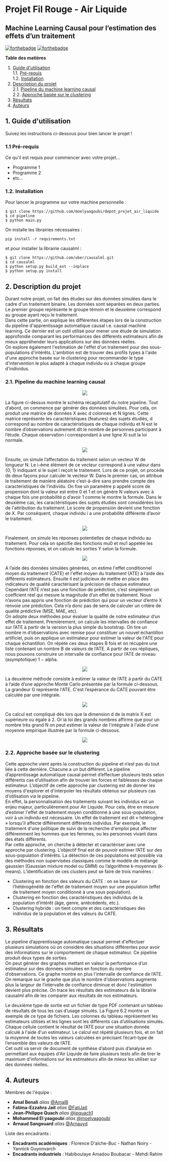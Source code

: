 # Projet Fil Rouge - Air Liquide 
## Machine Learning Causal pour l’estimation des effets d’un traitement

[![forthebadge](http://forthebadge.com/images/badges/built-with-love.svg)](http://forthebadge.com)  [![forthebadge](http://forthebadge.com/images/badges/powered-by-electricity.svg)](http://forthebadge.com)

**Table des matières**  

1. [Guide d'utilisation](#guide)  <br/>
    1.1. [Pré-requis](#prerequis)  <br/>
    1.2. [Installation](#install) 
2. [Description du projet](#description)  <br/>
    2.1. [Pipeline du machine learning causal](#pipeline)  <br/>
    2.2. [Approche basée sur le clustering](#clustering)  
3. [Résultats](#resultats) 
4. [Auteurs](#auteurs) 

## 1. Guide d'utilisation <a class="anchor" id="guide"></a>  

Suivez les instructions ci-dessous pour bien lancer le projet !

### 1.1 Pré-requis <a class="anchor" id="prerequis"></a>  

Ce qu'il est requis pour commencer avec votre projet...

- Programme 1
- Programme 2
- etc...

### 1.2. Installation <a class="anchor" id="install"></a>  

Pour lancer le programme sur votre machine personnelle :

``` system
$ git clone https://github.com/moelyaagoubi/depot_projet_air_liquide
$ cd pipeline
$ python main.py
```
On installe les librairies nécessaires :

`pip install -r requirements.txt` 

et pour installer la librairie causalml :

``` system
$ git clone https://github.com/uber/causalml.git
$ cd causalml
$ python setup.py build_ext --inplace
$ python setup.py install
```

## 2. Description du projet <a class="anchor" id="description"></a>  

Durant notre projet, on fait des études sur des données simulées dans le cadre d'un traitement binaire. Les données sont séparées en deux parties. Le premier groupe représente le groupe témoin et le deuxième correspond au groupe ayant reçu le traitement. <br/>
Dans cette partie, on explique les différentes étapes lors de la construction du pipeline d'apprentissage automatique causal i.e. causal machine learning. Ce dernier est un outil utilisé pour mener une étude de simulation approfondie comparant les performances des différents estimateurs afin de mieux appréhender leurs applications sur des données réelles. <br/>
On explore également l'estimation de l'effet d'un traitement pour des sous-populations d'intérêts. L'ambition est de trouver des profils types à l'aide d'une approche basée sur le clustering pour recommander le type d'intervention le plus adapté à chaque individu ou à chaque groupe d'individus.

### 2.1. Pipeline du machine learning causal <a class="anchor" id="pipeline"></a>  
 
<p align="center">
    <img src='img/pipeline.JPG'>
</p> 

La figure ci-dessus montre le schéma récapitulatif du notre pipeline. Tout d’abord, on commence par générer des données simulées. Pour cela, on produit une matrice de données X avec d colonnes et N lignes. Cette matrice représente les caractéristiques (features) des sujets étudiés, d correspond au nombre de caractéristiques de chaque individu et N est le nombre d’observations autrement dit le nombre de personnes participant à l’étude. Chaque observation i correspondant à une ligne Xi suit la loi normale.

<p align="center">
    <img src='img/formule1.JPG'>
</p> 

Ensuite, on simule l’affectation du traitement selon un vecteur W de longueur N. Le i-ème élément de ce vecteur correspond à une valeur dans {0, 1} indiquant si le sujet i reçoit le traitement. Lors de ce projet, on procède de deux façons pour calculer le vecteur W. Dans le premier cas, on attribue le traitement de manière aléatoire c’est-à-dire sans prendre compte des caractéristiques de l’individu. On fixe un paramètre p appelé score de propension dont la valeur est entre 0 et 1 et on génère N valeurs avec à chaque fois une probabilité p d’avoir 1 comme le montre la formule. Dans le deuxième cas, les caractéristiques des sujets étudiés sont considérées lors de l'attribution du traitement. Le score de propension devient une fonction de X. Par conséquent, chaque individu i a une probabilité différente d’avoir le traitement.

<p align="center">
    <img src='img/formule2.JPG'>
</p> 

Finalement, on simule les réponses potentielles de chaque individu au traitement. Pour cela on spécifie des fonctions mu0 et mu1 appelée les fonctions réponses, et on calcule les sorties Y selon la formule.

<p align="center">
    <img src='img/formule3.JPG'>
</p> 

A l’aide des données simulées générées, on estime l'effet conditionnel moyen du traitement (CATE) et l'effet moyen du traitement (ATE) à l’aide des différents estimateurs.
Ensuite il est judicieux de mettre en place des indicateurs de qualité caractérisant la précision de chaque estimateur. Cependant l’ATE n’est pas une fonction de prédiction, c’est simplement un coeffcient réel qui mesure la magnitude d’un effet de traitement. Nous n’avons pas appris une fonction de prédiction qui pour un vecteur d’entre X renvoie une prédiction. Cela n’a donc pas de sens de calculer un critère de qualité prédictive (MSE, MAE, etc). <br/>
On adopte deux méthodes pour évaluer la qualité de notre estimateur d’un effet de traitement. 
Premièrement, on calcule les intervalles de confiance sur l’ATE à partir de la version la plus simple du bootstrap. On tire un nombre m d’observations avec remise pour constituer un nouvel échantillon artificiel, puis on applique un estimateur pour estimer la valeur de l'ATE pour chaque échantillon. On répète ces deux étapes B fois et on récupère une liste contenant un nombre B de valeurs de l’ATE. A partir de ces répliques, nous pouvons construire un intervalle de confiance pour l’ATE de niveau (asymptotique) 1 − alpha.

<p align="center">
    <img src='img/formule_IC.JPG'>
</p> 

La deuxième méthode consiste à estimer la valeur de l’ATE à partir du CATE à l’aide d’une approche Monté Carlo présentée par la formule ci-dessous. La grandeur G représente l'ATE. C'est l’espérance du CATE pouvant être calculée par une intégrale.

<p align="center">
    <img src='img/formule_mc.JPG'>
</p> 

Ce calcul est compliqué dès lors que la dimension d de la matrix X est supérieure ou égale à 2. Or la loi des grands nombres affirme que pour un nombre très grand N on peut estimer la valeur de l'intégrale à l'aide d’une moyenne empirique illustrée par la formule ci-dessous.

<p align="center">
    <img src='img/formule_mc1.JPG'>
</p> 

### 2.2. Approche basée sur le clustering <a class="anchor" id="clustering"></a>  

Cette approche vient après la construction du pipeline et n’est pas du tout liée à cette dernière. Chacune a un but différent. Le pipeline d’apprentissage automatique causal permet d’effectuer plusieurs tests selon différents cas d’utilisation afin de trouver les forces et faiblesses de chaque estimateur. L’objectif de cette approche par clustering est de donner les moyens d'explorer et d'interpoler les résultats obtenus sur plusieurs cas d’utilisation via le pipeline. <br/>
En effet, la personnalisation des traitements suivant les individus est un enjeu majeur, particulièrement pour Air Liquide. Pour cela, être en mesure d’estimer l'effet de traitement moyen conditionné à une sous-population, voir à un individu est nécessaire. Un effet de traitement est dit « hétérogène » lorsqu'il affecte différemment différents individus. Par exemple, le traitement d'une politique de suivi de la recherche d'emploi peut affecter différemment les hommes que les femmes, ou les personnes vivant dans des états différents. <br/>
Par cette approche, on cherche à détecter et caractériser avec une approche par clustering. L’objectif final est de pouvoir estimer l’ATE sur des sous-population d’intérêts. La détection de ces populations est possible via des méthodes non supervisées classiques comme le modèle de mélange gaussien (Gaussian mixture model ou GMM) ou l’algorithme k-moyennes (k-means). L’identification de ces clusters peut se faire de trois manières :
* Clustering en fonction des valeurs du CATE : on se base sur l’hétérogénéité de l'effet de traitement moyen sur une population (effet de traitement moyen conditionné à une sous
population).
* Clustering en fonction des caractéristiques des individus de la population d’intérêt (âge, genre, antécédents, etc.).
* Clustering hybride : on tient compte et des caractéristiques des individus de la population et des valeurs du CATE.

## 3. Résultats <a class="anchor" id="resultats"></a>  

Le pipeline d’apprentissage automatique causal permet d'effectuer plusieurs simulations où on considère des situations différentes pour avoir des informations sur le comportement de chaque estimateur. Ce pipeline produit deux types de sorties. <br/>
On peut générer des graphes mettant en valeur la performance d’un estimateur sur des données
simulées en fonction du nombre d’observations. Ce graphe montre en plus l'intervalle de confiance de l’ATE. On remarque sur le graohe que plus le nombre d'observations augmente plus la largeur de l’intervalle de confiance diminue et donc l'estimation devient plus précise. On trace les résultats des estimateurs da la librairie causalml afin de les comparer aux résultats de nos estimateurs.

Le deuxième type de sortie est un fichier de type PDF contenant un tableau de résultats de tous les cas d’usage simulés. La Figure 6.2 montre un exemple de ce type de fichiers. Les colonnes du tableau représentent les estimateurs utilisés et les lignes sont les différents cas d’utilisations simulés. Chaque cellule contient le résultat de l’ATE pour une situation donnée calculé à l'aide d'un estimateur. Le calcul est répété plusieurs fois, et on fait la moyenne de toutes les valeurs calculées en précisant l’écart-type de l’ensemble des valeurs de l’ATE. <br/>
Cet outil va servir de document de synthèse d’abord puis d’analyse en permettant aux équipes d'Air Liquide de faire plusieurs tests afin de tirer le maximum d'informations sur les estimateurs afin de mieux les utiliser sur des données réelles.

## 4. Auteurs <a class="anchor" id="auteurs"></a>  

Membres de l'équipe : 
* **Amal Benali** _alias_ [@AmalB](https://github.com/)
* **Fatima-Ezzahra Jait** _alias_ [@FatiJait](https://github.com/FatiJait)
* **Jean-Philippe Quach** _alias_ [@jpquach1](https://github.com/jpquach1)
* **Mohammed El yaagoubi** _alias_ [@moelyaagoubi](https://github.com/moelyaagoubi)
* **Arnaud Sangouard** _alias_ [@Arnauyd](https://github.com/Arnauyd)

Liste des encadrants :
* **Encadrants académiques** : Florence D'alche-Buc - Nathan Noiry - Yannick Guyonvarch
* **Encadrants industriels** : Habiboulaye Amadou Boubacar - Mehdi Rahim



